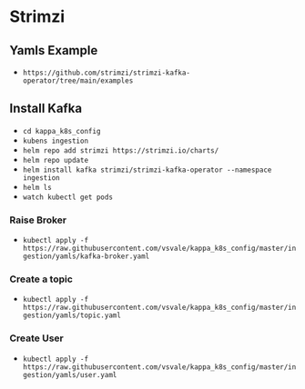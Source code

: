 # Strimzi

## Yamls Example

- `https://github.com/strimzi/strimzi-kafka-operator/tree/main/examples`

## Install Kafka

- `cd kappa_k8s_config`
- `kubens ingestion`
- `helm repo add strimzi https://strimzi.io/charts/`
- `helm repo update`
- `helm install kafka strimzi/strimzi-kafka-operator --namespace ingestion`
- `helm ls`
- `watch kubectl get pods`

### Raise Broker

- `kubectl apply -f https://raw.githubusercontent.com/vsvale/kappa_k8s_config/master/ingestion/yamls/kafka-broker.yaml`

### Create a topic
- `kubectl apply -f https://raw.githubusercontent.com/vsvale/kappa_k8s_config/master/ingestion/yamls/topic.yaml`

### Create User
- `kubectl apply -f https://raw.githubusercontent.com/vsvale/kappa_k8s_config/master/ingestion/yamls/user.yaml`